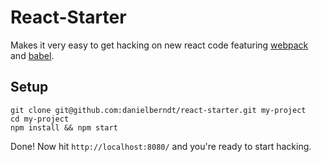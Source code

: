 # React-Starter

Makes it very easy to get hacking on new react code featuring [webpack](http://webpack.github.io/) and [babel](https://babeljs.io/).

## Setup

```
git clone git@github.com:danielberndt/react-starter.git my-project
cd my-project
npm install && npm start
```

Done! Now hit `http://localhost:8080/` and you're ready to start hacking.